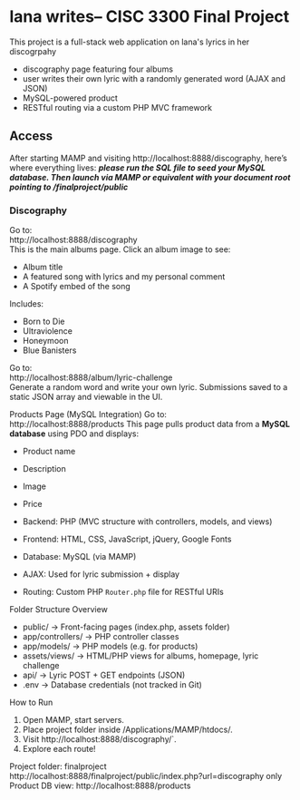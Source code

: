 
# lana writes– CISC 3300 Final Project

This project is a full-stack web application on lana's lyrics in her discogrpahy 

- discography page featuring four albums
- user writes their own lyric with a randomly generated word (AJAX and JSON)
-  MySQL-powered product 
- RESTful routing via a custom PHP MVC framework

## Access

After starting MAMP and visiting http://localhost:8888/discography, here’s where everything lives:
***please run the SQL file to seed your MySQL database. Then launch via MAMP or equivalent with your document root pointing to /finalproject/public***


### Discography
Go to:  
http://localhost:8888/discography  
This is the main albums page. Click an album image to see:

- Album title
- A featured song with lyrics and my personal comment
- A Spotify embed of the song

Includes:
- Born to Die 
- Ultraviolence 
- Honeymoon 
- Blue Banisters 

Go to:  
http://localhost:8888/album/lyric-challenge  
Generate a random word and write your own lyric. Submissions saved to a static JSON array and viewable in the UI.

Products Page (MySQL Integration)
Go to:  
 http://localhost:8888/products
 This page pulls product data from a **MySQL database** using PDO and displays:

- Product name
- Description
- Image
- Price


- Backend: PHP (MVC structure with controllers, models, and views)
- Frontend: HTML, CSS, JavaScript, jQuery, Google Fonts
- Database: MySQL (via MAMP)
- AJAX: Used for lyric submission + display
- Routing: Custom PHP `Router.php` file for RESTful URIs


Folder Structure Overview

- public/ → Front-facing pages (index.php, assets folder)
- app/controllers/ → PHP controller classes
- app/models/ → PHP models (e.g. for products)
- assets/views/ → HTML/PHP views for albums, homepage, lyric challenge
- api/ → Lyric POST + GET endpoints (JSON)
- .env → Database credentials (not tracked in Git)


 How to Run

1. Open MAMP, start servers.
2. Place project folder inside /Applications/MAMP/htdocs/.
3. Visit http://localhost:8888/discography/`.
4. Explore each route!

Project folder: finalproject
http://localhost:8888/finalproject/public/index.php?url=discography
only Product DB view: http://localhost:8888/products

